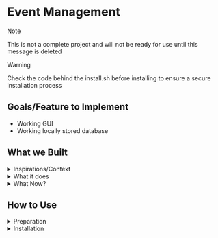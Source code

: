# Event Management
> [!Note]
> This is not a complete project and will not be ready for use until this message is deleted

> [!Warning]
> Check the code behind the install.sh before installing to ensure a secure installation process

## Goals/Feature to Implement

- Working GUI
- Working locally stored database
<!---Add other goals/features here with a dash (-) before it to denote it as a bullet point. Please be realistic but not to easy as this is supposed to be a healthy challenge---> 

## What we Built
<details> 
<summary>Inspirations/Context</summary>

<!-- Add inspiration/context here -->

<p></p>
</details>

<details> 
  <summary>What it does</summary>

<!-- Add project functionality description here -->

<p></p>
</details>
<details> 
  <summary>What Now?</summary>

<!-- Add follow-up/next steps vision here -->

<p></p>
</details>

## How to Use
<details>
  <summary>Preparation</summary>
  Ensure system is using the most current version:
  
  - **Arch Based Distros**

    ```
    sudo pacman -Syu
    ```
	
  - **Debian Based Distros**
    
	```
    sudo apt update
    sudo apt upgrade
    ```

  - **Windows CMD**
    
	```
    winget upgrade --all
    ```
	
  **Download required dependencies:**

  - **Arch Based Distros**
    
	```
    sudo pacman -S <packages>
    ```
	
  - **Debian Based Distros**
    
	```
    sudo apt install <packages>
    ```
	
  - **Windows CMD**
    
	```
    <insert Windows command>
    ```
	
</details>
<details>
  <summary>Installation</summary>
  CDM line or Terminal

```
bash <(curl -fsSL "https://github.com/RichardSmith240/Event_Management_Application-IOOP2025/install.sh")
```
	
</details>

